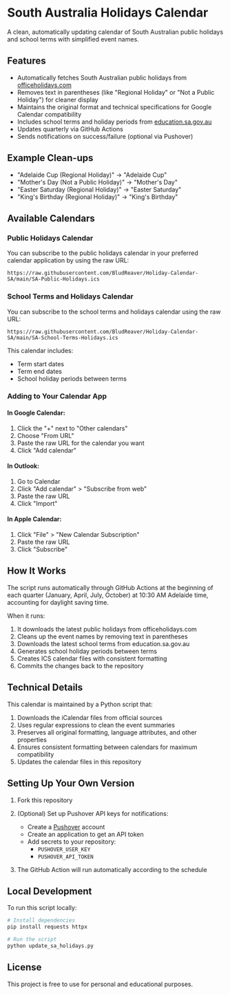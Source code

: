 # South Australia Holidays Calendar

A clean, automatically updating calendar of South Australian public holidays and school terms with simplified event names.

## Features

- Automatically fetches South Australian public holidays from [officeholidays.com](https://www.officeholidays.com/ics-all/australia/south-australia)
- Removes text in parentheses (like "Regional Holiday" or "Not a Public Holiday") for cleaner display
- Maintains the original format and technical specifications for Google Calendar compatibility
- Includes school terms and holiday periods from [education.sa.gov.au](https://www.education.sa.gov.au/students/term-dates-south-australian-state-schools)
- Updates quarterly via GitHub Actions
- Sends notifications on success/failure (optional via Pushover)

## Example Clean-ups

- "Adelaide Cup (Regional Holiday)" → "Adelaide Cup"
- "Mother's Day (Not a Public Holiday)" → "Mother's Day"
- "Easter Saturday (Regional Holiday)" → "Easter Saturday"
- "King's Birthday (Regional Holiday)" → "King's Birthday"

## Available Calendars

### Public Holidays Calendar

You can subscribe to the public holidays calendar in your preferred calendar application by using the raw URL:
```
https://raw.githubusercontent.com/BludReaver/Holiday-Calendar-SA/main/SA-Public-Holidays.ics
```

### School Terms and Holidays Calendar

You can subscribe to the school terms and holidays calendar using the raw URL:
```
https://raw.githubusercontent.com/BludReaver/Holiday-Calendar-SA/main/SA-School-Terms-Holidays.ics
```
This calendar includes:
- Term start dates
- Term end dates
- School holiday periods between terms

### Adding to Your Calendar App

#### In Google Calendar:
1. Click the "+" next to "Other calendars"
2. Choose "From URL"
3. Paste the raw URL for the calendar you want
4. Click "Add calendar"

#### In Outlook:
1. Go to Calendar
2. Click "Add calendar" > "Subscribe from web"
3. Paste the raw URL
4. Click "Import"

#### In Apple Calendar:
1. Click "File" > "New Calendar Subscription"
2. Paste the raw URL
3. Click "Subscribe"

## How It Works

The script runs automatically through GitHub Actions at the beginning of each quarter (January, April, July, October) at 10:30 AM Adelaide time, accounting for daylight saving time.

When it runs:
1. It downloads the latest public holidays from officeholidays.com
2. Cleans up the event names by removing text in parentheses
3. Downloads the latest school terms from education.sa.gov.au
4. Generates school holiday periods between terms
5. Creates ICS calendar files with consistent formatting
6. Commits the changes back to the repository

## Technical Details

This calendar is maintained by a Python script that:
1. Downloads the iCalendar files from official sources
2. Uses regular expressions to clean the event summaries
3. Preserves all original formatting, language attributes, and other properties
4. Ensures consistent formatting between calendars for maximum compatibility
5. Updates the calendar files in this repository

## Setting Up Your Own Version

1. Fork this repository
2. (Optional) Set up Pushover API keys for notifications:
   - Create a [Pushover](https://pushover.net/) account
   - Create an application to get an API token
   - Add secrets to your repository:
     - `PUSHOVER_USER_KEY`
     - `PUSHOVER_API_TOKEN`

3. The GitHub Action will run automatically according to the schedule

## Local Development

To run this script locally:

```bash
# Install dependencies
pip install requests httpx

# Run the script
python update_sa_holidays.py
```

## License

This project is free to use for personal and educational purposes. 